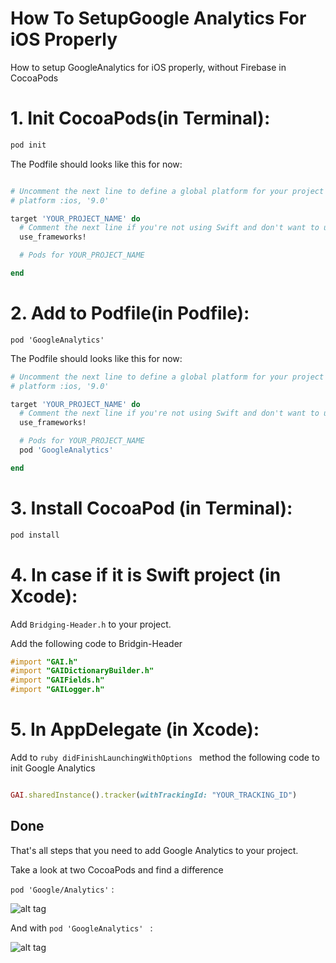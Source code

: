 # How To SetupGoogle Analytics For iOS Properly

How to setup GoogleAnalytics for iOS properly, without Firebase in CocoaPods
# 1. Init CocoaPods(in Terminal): <br>
```ruby
pod init
```

The Podfile should looks like this for now:  

```ruby

# Uncomment the next line to define a global platform for your project
# platform :ios, '9.0'

target 'YOUR_PROJECT_NAME' do
  # Comment the next line if you're not using Swift and don't want to use dynamic frameworks
  use_frameworks!

  # Pods for YOUR_PROJECT_NAME

end

```
# 2. Add to Podfile(in Podfile): <br>
```pod 'GoogleAnalytics'```

The Podfile should looks like this for now:  

```ruby
# Uncomment the next line to define a global platform for your project
# platform :ios, '9.0'

target 'YOUR_PROJECT_NAME' do
  # Comment the next line if you're not using Swift and don't want to use dynamic frameworks
  use_frameworks!

  # Pods for YOUR_PROJECT_NAME
  pod 'GoogleAnalytics'

end

```
# 3. Install CocoaPod (in Terminal): <br>
```ruby
pod install
```

# 4. In case if it is <b>Swift</b> project (in Xcode):

Add `Bridging-Header.h` to your project.

Add the following code to Bridgin-Header <br>
```Objective-C 
#import "GAI.h"
#import "GAIDictionaryBuilder.h"
#import "GAIFields.h"
#import "GAILogger.h" 
```

# 5. In AppDelegate  (in Xcode):

Add to ```ruby didFinishLaunchingWithOptions ``` method the following code to init Google Analytics

```ruby 

GAI.sharedInstance().tracker(withTrackingId: "YOUR_TRACKING_ID")

```
## Done

That's all steps that you need to add Google Analytics to your project.

Take a look at two CocoaPods and find a difference 

``` pod 'Google/Analytics' ``` :

![alt tag](https://github.com/dimaosa/HowToSetupGoogleAnalyticsForiOS/blob/master/Images/Google_Analytics.png)

And with ```pod 'GoogleAnalytics' ``` :

![alt tag](https://github.com/dimaosa/HowToSetupGoogleAnalyticsForiOS/blob/master/Images/GoogleAnalytics.png)

